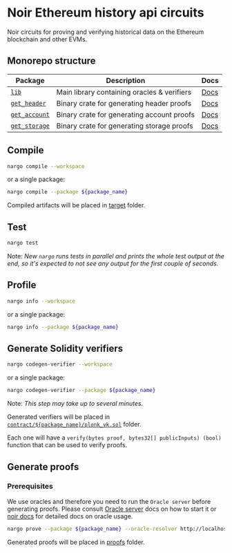 # Noir Ethereum history api circuits

Noir circuits for proving and verifying historical data on the Ethereum blockchain and other EVMs.

## Monorepo structure

| Package                         | Description                                 | Docs                            |
| ------------------------------- | ------------------------------------------- | ------------------------------- |
| [`lib`](./lib/)                 | Main library containing oracles & verifiers | [Docs](./lib/README.md)         |
| [`get_header`](./get_header/)   | Binary crate for generating header proofs   | [Docs](./get_header/README.md)  |
| [`get_account`](./get_header/)  | Binary crate for generating account proofs  | [Docs](./get_account/README.md) |
| [`get_storage`](./get_storage/) | Binary crate for generating storage proofs  | [Docs](./get_storage/README.md) |

## Compile

```sh
nargo compile --workspace
```

or a single package:

```sh
nargo compile --package ${package_name}
```

Compiled artifacts will be placed in [target](../../target/) folder.

## Test

```sh
nargo test
```

Note: _New `nargo` runs tests in parallel and prints the whole test output at the end, so it's expected to not see any output for the first couple of seconds._

## Profile

```sh
nargo info --workspace
```

or a single package:

```sh
nargo info --package ${package_name}
```

## Generate Solidity verifiers

```sh
nargo codegen-verifier --workspace
```

or a single package:

```sh
nargo codegen-verifier --package ${package_name}
```

Note: _This step may take up to several minutes._

Generated verifiers will be placed in [`contract/${package_name}/plonk_vk.sol`](../../contract/) folder.

Each one will have a `verify(bytes proof, bytes32[] publicInputs) (bool)` function that can be used to verify proofs.

## Generate proofs

### Prerequisites

We use oracles and therefore you need to run the `Oracle server` before generating proofs.
Please consult [Oracle server](../oracles/README.md#starting-oracle-server) docs on how to start it or [noir docs](https://noir-lang.org/docs/how_to/how-to-oracles/#step-3---usage-with-nargo) for detailed docs on oracle usage.

```sh
nargo prove --package ${package_name} --oracle-resolver http://localhost:5555
```

Generated proofs will be placed in [proofs](../../proofs/) folder.
